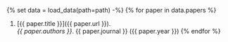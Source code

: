 {% set data = load_data(path=path) -%}
{% for paper in data.papers %}
1. [{{ paper.title }}]({{ paper.url }}).<br />
   _{{ paper.authors }}_. {{ paper.journal }} ({{ paper.year }})
{% endfor %}
